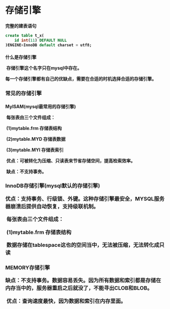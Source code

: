 <h1>存储引擎

<h4>完整的建表语句

```sql
create table t_x(
	id int(11) DEFAULT NULL
)ENGINE=InnoDB default charset = utf8;
```

<h4>什么是存储引擎

​	存储引擎这个名字只在mysql中存在。

​	每一个存储引擎都有自己的优缺点，需要在合适的时机选择合适的存储引擎。

<h3>常见的存储引擎

<h4>MyISAM(mysql最常用的存储引擎)

​		每张表由三个文件组成：

​				(1)mytable.frm   存储表结构

​				(2)mytable.MYD 存储表数据

​				(3)mytable.MYI   存储表索引

​		优点：可被转化为压缩、只读表来节省存储空间，提高检索效率。

​		缺点：不支持事务。

<h3>InnoDB存储引擎(mysql默认的存储引擎)

​		优点：支持事务、行级锁、外键。这种存储引擎最安全，MYSQL服务器崩溃后提供自动恢复，支持级联机制。

​		每张表由三个文件组成：

​				(1)mytable.frm   存储表结构

​				数据存储在tablespace这也的空间当中，无法被压缩，无法转化成只读

<h3>MEMORY存储引擎

​		缺点：不支持事务。数据容易丢失。因为所有数据和索引都是存储在内存当中的，服务器重启之后就没了，不能寻出CLOB和BLOB。

​		优点：查询速度最快，因为数据和索引在内存里面。

